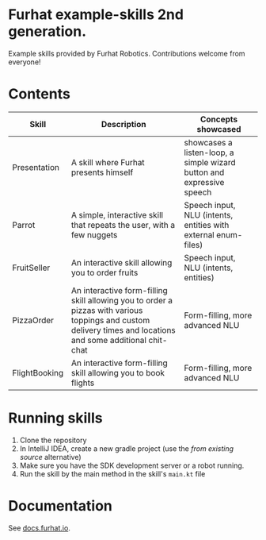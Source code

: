 # Furhat example-skills 2nd generation.

Example skills provided by Furhat Robotics. Contributions welcome from everyone!

# Contents

Skill                 | Description                                 | Concepts showcased
----------------------|---------------------------------------------|------------------------------------------------------
Presentation | A skill where Furhat presents himself | showcases a listen-loop, a simple wizard button and expressive speech | Speech output, extention methods, listen-loop, wizard button, onTime
Parrot | A simple, interactive skill that repeats the user, with a few nuggets | Speech input, NLU (intents, entities with external enum-files)
FruitSeller | An interactive skill allowing you to order fruits | Speech input, NLU (intents, entities)
PizzaOrder | An interactive form-filling skill allowing you to order a pizzas with various toppings and custom delivery times and locations and some additional chit-chat | Form-filling, more advanced NLU
FlightBooking | An interactive form-filling skill allowing you to book flights | Form-filling, more advanced NLU

# Running skills
1. Clone the repository
2. In IntelliJ IDEA, create a new gradle project (use the _from existing source_ alternative)
3. Make sure you have the SDK development server or a robot running.
4. Run the skill by the main method in the skill's `main.kt` file

# Documentation
See [docs.furhat.io](https://docs.furhat.io).
